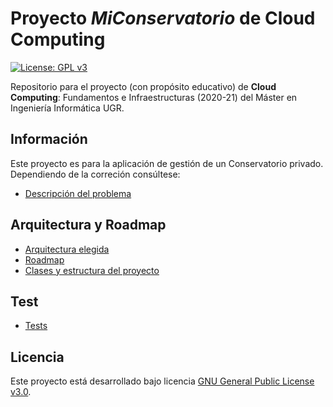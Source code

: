 # Proyecto *MiConservatorio* de Cloud Computing

[![License: GPL v3](https://img.shields.io/badge/License-GPL%20v3-blue.svg)](https://www.gnu.org/licenses/gpl-3.0)

Repositorio para el proyecto (con propósito educativo) de **Cloud Computing**: Fundamentos e Infraestructuras (2020-21) del Máster en Ingeniería Informática UGR.

## Información ##

Este proyecto es para la aplicación de gestión de un Conservatorio privado. Dependiendo de la correción consúltese:

- [Descripción del problema](https://github.com/Carlossamu7/CC1-Conservatorio/blob/master/docs/descripcion.md)

## Arquitectura y Roadmap ##

- [Arquitectura elegida](https://github.com/Carlossamu7/CC1-Conservatorio/blob/master/docs/arquitectura.md)
- [Roadmap](https://github.com/Carlossamu7/CC1-Conservatorio/blob/milestone2/docs/roadmap.md)
- [Clases y estructura del proyecto](https://github.com/Carlossamu7/CC1-Conservatorio/blob/master/docs/clasessindetalle.md)

## Test ##

- [Tests](https://github.com/Carlossamu7/CC1-Conservatorio/blob/master/docs/test.md)

## Licencia

Este proyecto está desarrollado bajo licencia [GNU General Public License v3.0](https://es.wikipedia.org/wiki/GNU_General_Public_License).
